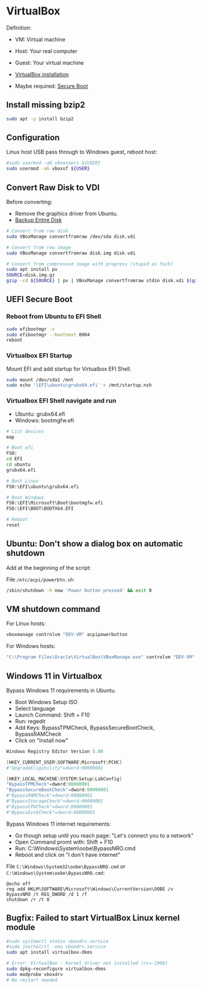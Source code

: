 # VirtualBox

Definition:

* VM: Virtual machine
* Host: Your real computer
* Guest: Your virtual machine

* [VirtualBox installation](Installation.md)
* Maybe required: [Secure Boot](../../System/Linux/Secure-Boot/Secure-Boot.md)

## Install missing bzip2

```bash
sudo apt -y install bzip2
```

## Configuration

Linux host USB pass through to Windows guest, reboot host:

```bash
#sudo usermod -aG vboxusers ${USER}
sudo usermod -aG vboxsf ${USER}
```

## Convert Raw Disk to VDI

Before converting:

* Remove the graphics driver from Ubuntu.
* [Backup Entire Disk](../../System/Linux/Backup-Entire-Disk.md)

```bash
# Convert from raw disk
sudo VBoxManage convertfromraw /dev/sda disk.vdi

# Convert from raw image
sudo VBoxManage convertfromraw disk.img disk.vdi

# Convert from compressed image with progress (stupid as fuck)
sudo apt install pv
SOURCE=disk.img.gz
gzip -cd ${SOURCE} | pv | VBoxManage convertfromraw stdin disk.vdi $(gzip -cd ${SOURCE} | wc -c)
```

## UEFI Secure Boot

### Reboot from Ubuntu to EFI Shell

```bash
sudo efibootmgr -v
sudo efibootmgr --bootnext 0004
reboot
```

### Virtualbox EFI Startup

Mount EFI and add startup for Virtualbox EFI Shell.

```bash
sudo mount /dev/sda1 /mnt
sudo echo '\EFI\ubuntu\grubx64.efi' > /mnt/startup.nsh
```

### Virtualbox EFI Shell navigate and run

* Ubuntu: grubx64.efi
* Windows: bootmgfw.efi

```bash
# List devices
map

# Boot efi
FS0:
cd EFI
cd ubuntu
grubx64.efi

# Boot Linux
FS0:\EFI\ubuntu\grubx64.efi

# Boot Windows
FS0:\EFI\Microsoft\Boot\bootmgfw.efi
FS0:\EFI\BOOT\BOOTX64.EFI

# Reboot
reset
```

## Ubuntu: Don't show a dialog box on automatic shutdown

Add at the beginning of the script:

File `/etc/acpi/powerbtn.sh`:

```bash
/sbin/shutdown -h now 'Power button pressed' && exit 0
```

## VM shutdown command

For Linux hosts:

```bash
vboxmanage controlvm "DEV-VM" acpipowerbutton
```

For Windows hosts:

```bash
"C:\Program Files\Oracle\VirtualBox\VBoxManage.exe" controlvm "DEV-VM" acpipowerbutton
```

## Windows 11 in Virtualbox

Bypass Windows 11 requirements in Ubuntu.

* Boot Windows Setup ISO
* Select language
* Launch Command: Shift + F10
* Run: regedit
* Add Keys: BypassTPMCheck, BypassSecureBootCheck, BypassRAMCheck
* Click on "Install now"

```powershell
Windows Registry Editor Version 5.00

[HKEY_CURRENT_USER\SOFTWARE\Microsoft\PCHC]
#"UpgradeEligibility"=dword:00000001

[HKEY_LOCAL_MACHINE\SYSTEM\Setup\LabConfig]
"BypassTPMCheck"=dword:00000001
"BypassSecureBootCheck"=dword:00000001
#"BypassRAMCheck"=dword:00000001
#"BypassStorageCheck"=dword:00000001
#"BypassCPUCheck"=dword:00000001
#"BypassDiskCheck"=dword:00000001
```

Bypass Windows 11 internet requirements:

* Go though setup until you reach page: "Let's connect you to a network"
* Open Command promt with: Shift + F10
* Run: C:\Windows\System\oobe\BypassNRO.cmd
* Reboot and click on "I don't have internet"

File `C:\Windows\System32\oobe\BypassNRO.cmd` or `C:\Windows\System\oobe\BypassNRO.cmd`:

```shell
@echo off
reg add HKLM\SOFTWARE\Microsoft\Windows\CurrentVersion\OOBE /v BypassNRO /t REG_DWORD /d 1 /f
shutdown /r /t 0
```

## Bugfix: Failed to start VirtualBox Linux kernel module

```bash
#sudo systemctl status vboxdrv.service
#sudo journalctl -xeu vboxdrv.service
sudo apt install virtualbox-dkms

# Error: VirtualBox - Kernel driver not installed (rc=-1908)
sudo dpkg-reconfigure virtualbox-dkms
sudo modprobe vboxdrv
# No restart needed
```
